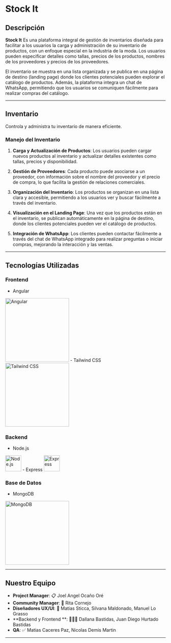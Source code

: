 # Stock It

## Descripción
**Stock It** 
Es una plataforma integral de gestión de inventarios diseñada para facilitar a los usuarios la carga y administración de su inventario de productos, con un enfoque especial en la industria de la moda. Los usuarios pueden especificar detalles como tallas, precios de los productos, nombres de los proveedores y precios de los proveedores.

El inventario se muestra en una lista organizada y se publica en una página de destino (landing page) donde los clientes potenciales pueden explorar el catálogo de productos. Además, la plataforma integra un chat de WhatsApp, permitiendo que los usuarios se comuniquen fácilmente para realizar compras del catálogo.

---

## Inventario
Controla y administra tu inventario de manera eficiente.

### Manejo del Inventario

1. **Carga y Actualización de Productos**:
  Los usuarios pueden cargar nuevos productos al inventario y actualizar detalles existentes como tallas, precios y disponibilidad.

2. **Gestión de Proveedores**:
  Cada producto puede asociarse a un proveedor, con información sobre el nombre del proveedor y el precio de compra, lo que facilita la gestión de relaciones comerciales.

3. **Organización del Inventario**:
   Los productos se organizan en una lista clara y accesible, permitiendo a los usuarios ver y buscar fácilmente a través del inventario.
   
4. **Visualización en el Landing Page**:
   Una vez que los productos están en el inventario, se publican automáticamente en la página de destino, donde los clientes potenciales pueden ver el catálogo de productos.
   
5. **Integración de WhatsApp**:
    Los clientes pueden contactar fácilmente a través del chat de WhatsApp integrado para realizar preguntas o iniciar compras, mejorando la interacción y las ventas.

---

## Tecnologías Utilizadas

### Frontend

- Angular 
<img src="https://angular.io/assets/images/logos/angular/angular.svg" alt="Angular" width="200" height="200">
- Tailwind CSS 
<img src="https://upload.wikimedia.org/wikipedia/commons/d/d5/Tailwind_CSS_Logo.svg" alt="Tailwind CSS" width="200" height="200">

### Backend
- Node.js 
<img src="https://nodejs.org/static/images/logo.svg" alt="Node.js" width="50" height="50">
- Express 
<img src="https://miro.medium.com/max/400/1*zk-3g0zy0u54laCU4jwxmw.png" alt="Express" width="50" height="50">

 
### Base de Datos
- MongoDB 
<img src="https://upload.wikimedia.org/wikipedia/commons/9/93/MongoDB_Logo.svg" alt="MongoDB" width="200" height="200">

---

## Nuestro Equipo
- **Project Manager**: 📋 Joel Angel Ocaño Oré
- **Community Manager**: 📲 Rita Cornejo
- **Diseñadores UX/UI**: 🎨 Matias Sticca, Silvana Maldonado, Manuel Lo Grasso
- **Backend y Frontend **: 👨🏻‍💻 Dallana Bastidas, Juan Diego Hurtado Bastidas
- **QA**: ✅ Matias Caceres Paz, Nicolas Demis Martin

---



